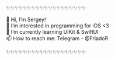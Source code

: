 ✨✨✨✨✨✨✨✨✨✨✨✨✨✨✨✨✨✨✨

👋 Hi, I’m Sergey!       
👀 I’m interested in programming for iOS <3       
🌱 I’m currently learning UIKit & SwiftUI           
📫 How to reach me: Telegram - @FriadoR                   

✨✨✨✨✨✨✨✨✨✨✨✨✨✨✨✨✨✨✨

